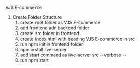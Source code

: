 VJS E-commerce

1. Create Folder Structure
    1. create root folder as VJS E-commerce
    2. add frontend adn backend folder 
    3. create src folder in frontend
    4. create index.html with heading VJS E-commerce in src
    5. run npm init in frontend folder 
    6. npm install live-sercer 
    7. add start command as live-server src --verbose --
    8. run npm start